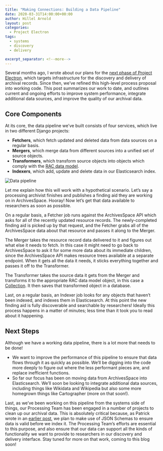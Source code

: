 ```yaml
---
title: "Making Connections: Building a Data Pipeline"
date: 2020-03-31T14:00:00+00:00
author: Hillel Arnold
layout: post
categories:
  - Project Electron
tags:
  - systems
  - discovery
  - delivery

excerpt_separator: <!--more-->
---
```


Several months ago, I wrote about our plans for the [next phase of Project Electron](/setting-sail-the-next-leg-of-project-electron), which targets infrastructure for the discovery and delivery of archival records. Since then, we’ve refined this high-level process proposal into working code. This post summarizes our work to date, and outlines current and ongoing efforts to improve system performance, integrate additional data sources, and improve the quality of our archival data.

<!--more-->

## Core Components

At its core, the data pipeline we’ve built consists of four services, which live in two different Django projects:
- **Fetchers**, which fetch updated and deleted data from data sources on a regular basis.
- **Mergers**, which merge data from different sources into a unified set of source objects.
- **Transformers**, which transform source objects into objects which comply with the [RAC data model](https://github.com/RockefellerArchiveCenter/rac_schemas).
- **Indexers**, which add, update and delete data in our Elasticsearch index.

![Data pipeline]({{site.baseurl}}/assets/img/2020/03/data_pipeline.png)

Let me explain how this will work with a hypothetical scenario. Let’s say a processing archivist finishes and publishes a finding aid they are working on in ArchivesSpace. Hooray! Now let’s get that data available to researchers as soon as possible.

On a regular basis, a Fetcher job runs against the ArchivesSpace API which asks for all of the recently updated resource records. The newly-completed finding aid is picked up by that request, and the Fetcher grabs all of the ArchivesSpace data about that resource and passes it along to the Merger.

The Merger takes the resource record data delivered to it and figures out what else it needs to fetch. In this case it might need to go back to ArchivesSpace to ask it for some more data about its immediate children, since the ArchivesSpace API makes resource trees available at a separate endpoint. When it gets all the data it needs, it sticks everything together and passes it off to the Transformer.

The Transformer takes the source data it gets from the Merger and transforms it to the appropriate RAC data model object, in this case a [Collection](https://github.com/RockefellerArchiveCenter/rac_schemas/blob/base/rac_schemas/schemas/collection.json). It then saves that transformed object in a database.

Last, on a regular basis, an Indexer job looks for any objects that haven’t been indexed, and indexes them in Elasticsearch. At this point the new finding aid is fully discoverable and searchable by researchers! Ideally this process happens in a matter of minutes; less time than it took you to read about it happening.

## Next Steps

Although we have a working data pipeline, there is a lot more that needs to be done!
- We want to improve the performance of this pipeline to ensure that data flows through it as quickly as possible. We’ll be digging into the code more deeply to figure out where the less performant pieces are, and replace inefficient functions.
- So far our focus has been on moving data from ArchivesSpace into Elasticsearch. We’ll soon be looking to integrate additional data sources, including things like Wikidata and Wikipedia but also some more homegrown things like Cartographer (more on that soon!).

Last, as we’ve been working on this pipeline from the systems side of things, our Processing Team has been engaged in a number of projects to clean up our archival data. This is absolutely critical because, as Patrick wrote in an [earlier post](/exceptional-validation), we plan to make use of JSON Schemas to ensure data is valid before we index it. The Processing Team’s efforts are essential to this purpose, and also ensure that our data can support all the kinds of functionality we want to provide to researchers in our discovery and delivery interface. Stay tuned for more on that work, coming to this blog soon!
